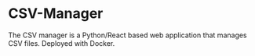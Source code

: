 # CSV-Manager
The CSV manager is a Python/React based web application that manages CSV files. Deployed with Docker. 
